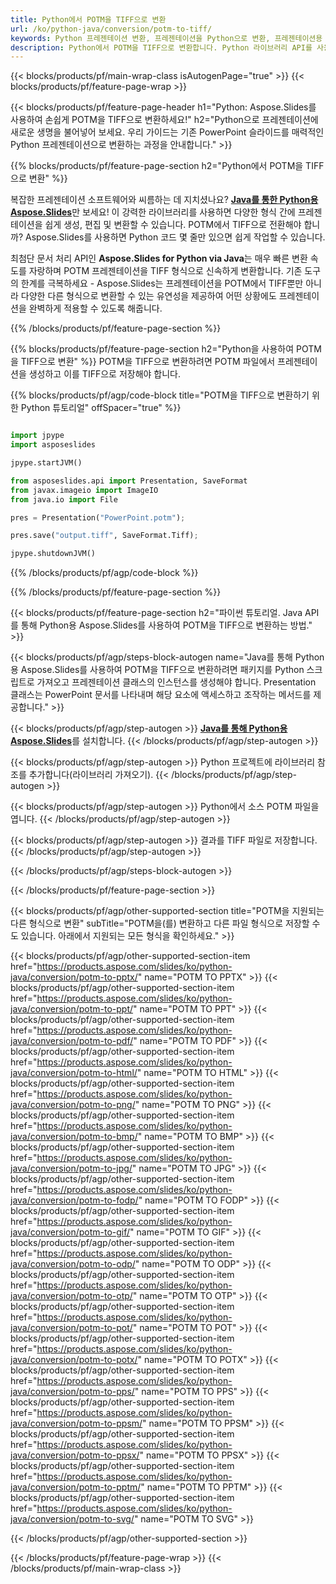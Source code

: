 ```yaml
---
title: Python에서 POTM을 TIFF으로 변환
url: /ko/python-java/conversion/potm-to-tiff/
keywords: Python 프레젠테이션 변환, 프레젠테이션을 Python으로 변환, 프레젠테이션용 Python, Aspose.Slides Python, POTM에서 TIFF으로 변환, Python 프레젠테이션 라이브러리
description: Python에서 POTM을 TIFF으로 변환합니다. Python 라이브러리 API를 사용하여 POTM 파일을 TIFF으로 변환
---
```


{{< blocks/products/pf/main-wrap-class isAutogenPage="true" >}}
{{< blocks/products/pf/feature-page-wrap >}}

{{< blocks/products/pf/feature-page-header h1="Python: Aspose.Slides를 사용하여 손쉽게 POTM을 TIFF으로 변환하세요!" h2="Python으로 프레젠테이션에 새로운 생명을 불어넣어 보세요. 우리 가이드는 기존 PowerPoint 슬라이드를 매력적인 Python 프레젠테이션으로 변환하는 과정을 안내합니다." >}}

{{% blocks/products/pf/feature-page-section h2="Python에서 POTM을 TIFF으로 변환" %}}

복잡한 프레젠테이션 소프트웨어와 씨름하는 데 지치셨나요? [**Java를 통한 Python용 Aspose.Slides**](https://products.aspose.com/slides/ko/python-java/)만 보세요! 이 강력한 라이브러리를 사용하면 다양한 형식 간에 프레젠테이션을 쉽게 생성, 편집 및 변환할 수 있습니다. POTM에서 TIFF으로 전환해야 합니까? Aspose.Slides를 사용하면 Python 코드 몇 줄만 있으면 쉽게 작업할 수 있습니다.

최첨단 문서 처리 API인 **Aspose.Slides for Python via Java**는 매우 빠른 변환 속도를 자랑하며 POTM 프레젠테이션을 TIFF 형식으로 신속하게 변환합니다. 기존 도구의 한계를 극복하세요 - Aspose.Slides는 프레젠테이션을 POTM에서 TIFF뿐만 아니라 다양한 다른 형식으로 변환할 수 있는 유연성을 제공하여 어떤 상황에도 프레젠테이션을 완벽하게 적용할 수 있도록 해줍니다.

{{% /blocks/products/pf/feature-page-section %}}

{{% blocks/products/pf/feature-page-section  h2="Python을 사용하여 POTM을 TIFF으로 변환" %}}
POTM을 TIFF으로 변환하려면 POTM 파일에서 프레젠테이션을 생성하고 이를 TIFF으로 저장해야 합니다.

{{% blocks/products/pf/agp/code-block title="POTM을 TIFF으로 변환하기 위한 Python 튜토리얼" offSpacer="true" %}}

```python

import jpype
import asposeslides

jpype.startJVM()

from asposeslides.api import Presentation, SaveFormat
from javax.imageio import ImageIO
from java.io import File

pres = Presentation("PowerPoint.potm");

pres.save("output.tiff", SaveFormat.Tiff);

jpype.shutdownJVM()
```


{{% /blocks/products/pf/agp/code-block %}}

{{% /blocks/products/pf/feature-page-section %}}

{{< blocks/products/pf/feature-page-section  h2="파이썬 튜토리얼. Java API를 통해 Python용 Aspose.Slides를 사용하여 POTM을 TIFF으로 변환하는 방법." >}}

{{< blocks/products/pf/agp/steps-block-autogen name="Java를 통해 Python용 Aspose.Slides를 사용하여 POTM을 TIFF으로 변환하려면 패키지를 Python 스크립트로 가져오고 프레젠테이션 클래스의 인스턴스를 생성해야 합니다. Presentation 클래스는 PowerPoint 문서를 나타내며 해당 요소에 액세스하고 조작하는 메서드를 제공합니다." >}}

{{< blocks/products/pf/agp/step-autogen >}}
[**Java를 통해 Python용 Aspose.Slides**](https://products.aspose.com/slides/ko/python-java/)를 설치합니다.
{{< /blocks/products/pf/agp/step-autogen >}}

{{< blocks/products/pf/agp/step-autogen >}}
Python 프로젝트에 라이브러리 참조를 추가합니다(라이브러리 가져오기).
{{< /blocks/products/pf/agp/step-autogen >}}

{{< blocks/products/pf/agp/step-autogen >}}
Python에서 소스 POTM 파일을 엽니다.
{{< /blocks/products/pf/agp/step-autogen >}}

{{< blocks/products/pf/agp/step-autogen >}}
결과를 TIFF 파일로 저장합니다.
{{< /blocks/products/pf/agp/step-autogen >}}

{{< /blocks/products/pf/agp/steps-block-autogen >}}

{{< /blocks/products/pf/feature-page-section >}}

{{< blocks/products/pf/agp/other-supported-section title="POTM을 지원되는 다른 형식으로 변환" subTitle="POTM을(를) 변환하고 다른 파일 형식으로 저장할 수도 있습니다. 아래에서 지원되는 모든 형식을 확인하세요." >}}

{{< blocks/products/pf/agp/other-supported-section-item href="https://products.aspose.com/slides/ko/python-java/conversion/potm-to-pptx/" name="POTM TO PPTX" >}}
{{< blocks/products/pf/agp/other-supported-section-item href="https://products.aspose.com/slides/ko/python-java/conversion/potm-to-ppt/" name="POTM TO PPT" >}}
{{< blocks/products/pf/agp/other-supported-section-item href="https://products.aspose.com/slides/ko/python-java/conversion/potm-to-pdf/" name="POTM TO PDF" >}}
{{< blocks/products/pf/agp/other-supported-section-item href="https://products.aspose.com/slides/ko/python-java/conversion/potm-to-html/" name="POTM TO HTML" >}}
{{< blocks/products/pf/agp/other-supported-section-item href="https://products.aspose.com/slides/ko/python-java/conversion/potm-to-png/" name="POTM TO PNG" >}}
{{< blocks/products/pf/agp/other-supported-section-item href="https://products.aspose.com/slides/ko/python-java/conversion/potm-to-bmp/" name="POTM TO BMP" >}}
{{< blocks/products/pf/agp/other-supported-section-item href="https://products.aspose.com/slides/ko/python-java/conversion/potm-to-jpg/" name="POTM TO JPG" >}}
{{< blocks/products/pf/agp/other-supported-section-item href="https://products.aspose.com/slides/ko/python-java/conversion/potm-to-fodp/" name="POTM TO FODP" >}}
{{< blocks/products/pf/agp/other-supported-section-item href="https://products.aspose.com/slides/ko/python-java/conversion/potm-to-gif/" name="POTM TO GIF" >}}
{{< blocks/products/pf/agp/other-supported-section-item href="https://products.aspose.com/slides/ko/python-java/conversion/potm-to-odp/" name="POTM TO ODP" >}}
{{< blocks/products/pf/agp/other-supported-section-item href="https://products.aspose.com/slides/ko/python-java/conversion/potm-to-otp/" name="POTM TO OTP" >}}
{{< blocks/products/pf/agp/other-supported-section-item href="https://products.aspose.com/slides/ko/python-java/conversion/potm-to-pot/" name="POTM TO POT" >}}
{{< blocks/products/pf/agp/other-supported-section-item href="https://products.aspose.com/slides/ko/python-java/conversion/potm-to-potx/" name="POTM TO POTX" >}}
{{< blocks/products/pf/agp/other-supported-section-item href="https://products.aspose.com/slides/ko/python-java/conversion/potm-to-pps/" name="POTM TO PPS" >}}
{{< blocks/products/pf/agp/other-supported-section-item href="https://products.aspose.com/slides/ko/python-java/conversion/potm-to-ppsm/" name="POTM TO PPSM" >}}
{{< blocks/products/pf/agp/other-supported-section-item href="https://products.aspose.com/slides/ko/python-java/conversion/potm-to-ppsx/" name="POTM TO PPSX" >}}
{{< blocks/products/pf/agp/other-supported-section-item href="https://products.aspose.com/slides/ko/python-java/conversion/potm-to-pptm/" name="POTM TO PPTM" >}}
{{< blocks/products/pf/agp/other-supported-section-item href="https://products.aspose.com/slides/ko/python-java/conversion/potm-to-svg/" name="POTM TO SVG" >}}


{{< /blocks/products/pf/agp/other-supported-section >}}

{{< /blocks/products/pf/feature-page-wrap >}}
{{< /blocks/products/pf/main-wrap-class >}}